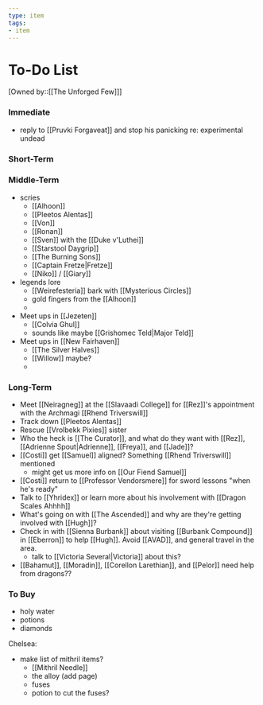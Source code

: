 ```yaml
---
type: item
tags:
- item
---
```


# To-Do List
[Owned by::[[The Unforged Few]]]

### Immediate
* reply to [[Pruvki Forgaveat]] and stop his panicking re: experimental undead

### Short-Term


### Middle-Term
* scries
	* [[Alhoon]]
	* [[Pleetos Alentas]]
	* [[Von]]
	* [[Ronan]]
	* [[Sven]] with the [[Duke v'Luthei]]
	* [[Starstool Daygrip]]
	* [[The Burning Sons]] 
	* [[Captain Fretze|Fretze]]
	* [[Niko]] / [[Giary]]
* legends lore
	* [[Weirefesteria]] bark with [[Mysterious Circles]]
	* gold fingers from the [[Alhoon]]
	* 
* Meet ups in [[Jezeten]]
	* [[Colvia Ghul]]
	* sounds like maybe [[Grishomec Teld|Major Teld]]
* Meet ups in [[New Fairhaven]]
	* [[The Silver Halves]]
	* [[Willow]] maybe?
	* 

### Long-Term
* Meet [[Neiragneg]] at the [[Slavaadi College]] for [[Rez]]'s appointment with the Archmagi [[Rhend Triverswill]]
* Track down [[Pleetos Alentas]]
* Rescue [[Vrolbekk Pixies]] sister
* Who the heck is [[The Curator]], and what do they want with [[Rez]], [[Adrienne Spout|Adrienne]], [[Freya]], and [[Jade]]? 
* [[Costi]] get [[Samuel]] aligned? Something [[Rhend Triverswill]] mentioned
	* might get us more info on [[Our Fiend Samuel]]
*  [[Costi]] return to [[Professor Vendorsmere]] for sword lessons "when he's ready"
* Talk to [[Yhridex]] or learn more about his involvement with [[Dragon Scales Ahhhh]]
* What's going on with [[The Ascended]] and why are they're getting involved with [[Hugh]]?
* Check in with [[Sienna Burbank]] about visiting [[Burbank Compound]] in [[Eberron]] to help [[Hugh]]. Avoid [[AVAD]], and general travel in the area.
	* talk to [[Victoria Several|Victoria]] about this?
*  [[Bahamut]], [[Moradin]], [[Corellon Larethian]], and [[Pelor]] need help from dragons??

### To Buy
* holy water
* potions
* diamonds

Chelsea:
* make list of mithril items? 
	* [[Mithril Needle]]
	* the alloy (add page)
	* fuses
	* potion to cut the fuses?
